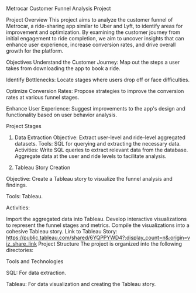 Metrocar Customer Funnel Analysis Project

Project Overview
This project aims to analyze the customer funnel of Metrocar, a ride-sharing app similar to Uber and Lyft, to identify areas for improvement and optimization. By examining the customer journey from initial engagement to ride completion, we aim to uncover insights that can enhance user experience, increase conversion rates, and drive overall growth for the platform.

Objectives
Understand the Customer Journey: Map out the steps a user takes from downloading the app to book a ride.

Identify Bottlenecks: Locate stages where users drop off or face difficulties.

Optimize Conversion Rates: Propose strategies to improve the conversion rates at various funnel stages.

Enhance User Experience: Suggest improvements to the app's design and functionality based on user behavior analysis.

Project Stages
1. Data Extraction
Objective: Extract user-level and ride-level aggregated datasets.
Tools: SQL for querying and extracting the necessary data.
Activities:
Write SQL queries to extract relevant data from the database.
Aggregate data at the user and ride levels to facilitate analysis.

2. Tableau Story Creation

Objective: Create a Tableau story to visualize the funnel analysis and findings.

Tools: Tableau.

Activities:

Import the aggregated data into Tableau.
Develop interactive visualizations to represent the funnel stages and metrics.
Compile the visualizations into a cohesive Tableau story.
Link to Tableau Story: https://public.tableau.com/shared/6YQPPYWD4?:display_count=n&:origin=viz_share_link
Project Structure
The project is organized into the following directories:

Tools and Technologies

SQL: For data extraction.

Tableau: For data visualization and creating the Tableau story.
